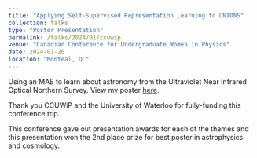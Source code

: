 ```yaml
---
title: "Applying Self-Supervised Representation Learning to UNIONS"
collection: talks
type: "Poster Presentation"
permalink: /talks/2024/01/ccuwip
venue: "Canadian Conference for Undergraduate Women in Physics"
date: 2024-01-20
location: "Monteal, QC"
---
```


Using an MAE to learn about astronomy from the Ultraviolet Near Infrared Optical Northern Survey. View my poster [here](https://drive.google.com/file/d/1pCPDfRXtnYHVPDUMBkf0NiLSKzdy5JFE/view).

Thank you CCUWiP and the University of Waterloo for fully-funding this conference trip.

This conference gave out presentation awards for each of the themes and this presentation won the 2nd place prize for best poster in astrophysics and cosmology.